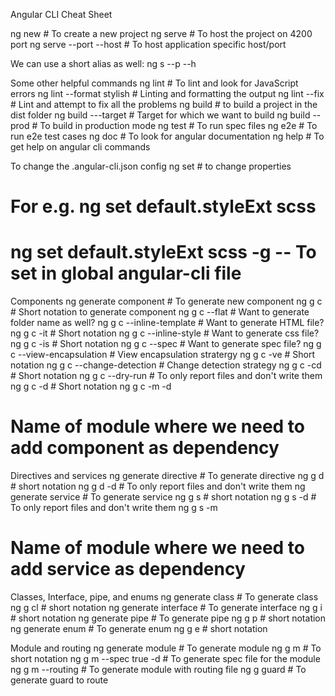 Angular CLI Cheat Sheet

ng new <project name>  # To create a new project
ng serve  # To host the project on 4200 port
ng serve --port <port no> --host <host name> # To host application specific host/port

We can use a short alias as well:
ng s --p <port no> --h <hostname>

Some other helpful commands
ng lint # To lint and look for JavaScript errors
ng lint --format stylish # Linting and formatting the output
ng lint --fix # Lint and attempt to fix all the problems
ng build # to build a project in the dist folder
ng build ---target <target name> # Target for which we want to build
ng build --prod # To build in production mode
ng test # To run spec files
ng e2e # To run e2e test cases
ng doc # To look for angular documentation
ng help # To get help on angular cli commands

To change the .angular-cli.json config
ng set # to change properties

# For e.g. ng set default.styleExt scss
# ng set default.styleExt scss -g -- To set in global angular-cli file
Components
ng generate component <component name> # To generate new component
ng g c <component name> # Short notation to generate component
ng g c <component name> --flat # Want to generate folder name as well?
ng g c <component name> --inline-template # Want to generate HTML file?
ng g c <component name> -it # Short notation
ng g c <component name> --inline-style # Want to generate css file?
ng g c <component name> -is # Short notation
ng g c <component name> --spec # Want to generate spec file?
ng g c <component name> --view-encapsulation # View encapsulation stratergy
ng g c <component name> -ve # Short notation
ng g c <component name> --change-detection # Change detection strategy
ng g c <component name> -cd # Short notation
ng g c <component name> --dry-run # To only report files and don't write them
ng g c <component name> -d # Short notation
ng g c <component name> -m <module name> -d 

# Name of module where we need to add component as dependency
Directives and services
ng generate directive <directive-name> # To generate directive
ng g d <directive-name> # short notation
ng g d <directive-name> -d # To only report files and don't write them
ng generate service <service-name> # To generate service
ng g s <service-name> # short notation
ng g s <service-name> -d # To only report files and don't write them
ng g s <service-name> -m <module name> 

# Name of module where we need to add service as dependency
Classes, Interface, pipe, and enums
ng generate class <class name> # To generate class
ng g cl <class name> # short notation
ng generate interface <interface name> # To generate interface
ng g i <interface name> # short notation
ng generate pipe <pipe name> # To generate pipe
ng g p <pipe name> # short notation
ng generate enum <enum name> # To generate enum
ng g e <enum name> # short notation

Module and routing
ng generate module <module name> # To generate module
ng g m <module name> # To short notation
ng g m <module name> --spec true -d # To generate spec file for the module
ng g m <module name> --routing # To generate module with routing file
ng g guard <guard name> # To generate guard to route
